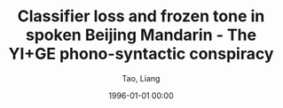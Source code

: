 ---
layout: post
title: Classifier loss and frozen tone in spoken Beijing Mandarin - The YI+GE phono-syntactic conspiracy

date: 1996-01-01 00:00
author: Tao, Liang
journal: Linguistics

link: https://doi.org/10.1515/LING.2006.004

year: 2006
---